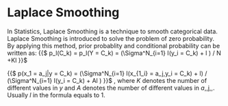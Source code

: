 # Laplace Smoothing

In Statistics, Laplace Smoothing is a technique to smooth categorical data. Laplace Smoothing is introduced to solve the problem of zero probability. By applying this method, prior probablity and conditional probability can be written as:
{{$
p_l(C_k) = p_l(Y = C_k) = (\Sigma^N_{i=1} I(y_i = C_k) + l ) / N +Kl
}}$

{{$
p(x_1 = a_j|y = C_k) = (\Sigma^N_{i=1} I(x_{1_i} = a_j,y_i = C_k) + l) / (\Sigma^N_{i=1} I(y_i = C_k) + Al )
}}$
, where *K* denotes the number of different values in *y* and *A* denotes the number of different values in *a*,,j,,. Usually *l* in the formula equals to 1. 
